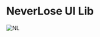 # NeverLose UI Lib 

![NL](https://github.com/1980x1080/UILibs/assets/86509034/740b1f92-5a5b-45c3-b99f-054251492a42)
